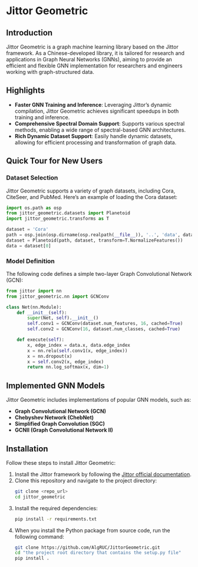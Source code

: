 # Jittor Geometric

## Introduction
Jittor Geometric is a graph machine learning library based on the Jittor framework. As a Chinese-developed library, it is tailored for research and applications in Graph Neural Networks (GNNs), aiming to provide an efficient and flexible GNN implementation for researchers and engineers working with graph-structured data.

## Highlights
- **Faster GNN Training and Inference**: Leveraging Jittor’s dynamic compilation, Jittor Geometric achieves significant speedups in both training and inference.
- **Comprehensive Spectral Domain Support**: Supports various spectral methods, enabling a wide range of spectral-based GNN architectures.
- **Rich Dynamic Dataset Support**: Easily handle dynamic datasets, allowing for efficient processing and transformation of graph data.

## Quick Tour for New Users

### Dataset Selection
Jittor Geometric supports a variety of graph datasets, including Cora, CiteSeer, and PubMed. Here’s an example of loading the Cora dataset:

```python
import os.path as osp
from jittor_geometric.datasets import Planetoid
import jittor_geometric.transforms as T

dataset = 'Cora'
path = osp.join(osp.dirname(osp.realpath(__file__)), '..', 'data', dataset)
dataset = Planetoid(path, dataset, transform=T.NormalizeFeatures())
data = dataset[0]
```

### Model Definition
The following code defines a simple two-layer Graph Convolutional Network (GCN):

```python
from jittor import nn
from jittor_geometric.nn import GCNConv

class Net(nn.Module):
    def __init__(self):
        super(Net, self).__init__()
        self.conv1 = GCNConv(dataset.num_features, 16, cached=True)
        self.conv2 = GCNConv(16, dataset.num_classes, cached=True)

    def execute(self):
        x, edge_index = data.x, data.edge_index
        x = nn.relu(self.conv1(x, edge_index))
        x = nn.dropout(x)
        x = self.conv2(x, edge_index)
        return nn.log_softmax(x, dim=1)
```

## Implemented GNN Models
Jittor Geometric includes implementations of popular GNN models, such as:

- **Graph Convolutional Network (GCN)**
- **Chebyshev Network (ChebNet)**
- **Simplified Graph Convolution (SGC)**
- **GCNII (Graph Convolutional Network II)**

## Installation
Follow these steps to install Jittor Geometric:

1. Install the Jittor framework by following the [Jittor official documentation](https://cg.cs.tsinghua.edu.cn/jittor/).
2. Clone this repository and navigate to the project directory:
   ```bash
   git clone <repo_url>
   cd jittor_geometric
   ```
3. Install the required dependencies:
   ```bash
   pip install -r requirements.txt
   ```
4. When you install the Python package from source code, run the following command:
   ```bash
   git clone https://github.com/AlgRUC/JittorGeometric.git
   cd "the project root directory that contains the setup.py file"
   pip install .